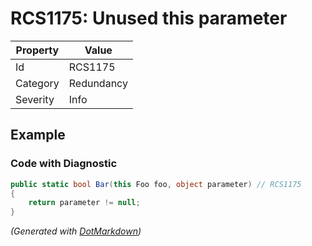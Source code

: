 # RCS1175: Unused this parameter

| Property | Value      |
| -------- | ---------- |
| Id       | RCS1175    |
| Category | Redundancy |
| Severity | Info       |

## Example

### Code with Diagnostic

```csharp
public static bool Bar(this Foo foo, object parameter) // RCS1175
{
    return parameter != null;
}
```


*\(Generated with [DotMarkdown](http://github.com/JosefPihrt/DotMarkdown)\)*